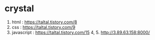 # crystal

1. html : https://taltal.tistory.com/8
2. css : https://taltal.tistory.com/9
3. javascript : https://taltal.tistory.com/15
4, 5. http://3.89.63.158:8000/
